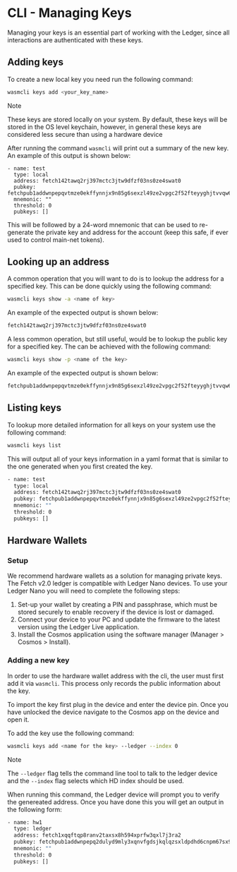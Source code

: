 # CLI - Managing Keys

Managing your keys is an essential part of working with the Ledger, since all interactions are authenticated with these keys.

## Adding keys

To create a new local key you need run the following command:

```bash
wasmcli keys add <your_key_name>
```

<div class="admonition note">
  <p class="admonition-title">Note</p>
  <p>These keys are stored locally on your system. By default, these keys will be stored in the OS level keychain, however, in general these keys are considered less secure than using a hardware device</p>
</div>

After running the command `wasmcli` will print out a summary of the new key. An example of this output is shown below:

```text
- name: test
  type: local
  address: fetch142tawq2rj397mctc3jtw9dfzf03ns0ze4swat0
  pubkey: fetchpub1addwnpepqvtmze0ekffynnjx9n85g6sexzl49ze2vpgc2f52fteyyghjtvvqw682nkx
  mnemonic: ""
  threshold: 0
  pubkeys: []
```

This will be followed by a 24-word mnemonic that can be used to re-generate the private key and address for the account (keep this safe, if ever used to control main-net tokens).

## Looking up an address

A common operation that you will want to do is to lookup the address for a specified key. This can be done quickly using the following command:

```bash
wasmcli keys show -a <name of key>
```

An example of the expected output is shown below:

```bash
fetch142tawq2rj397mctc3jtw9dfzf03ns0ze4swat0
```

A less common operation, but still useful, would be to lookup the public key for a specified key. The can be achieved with the following command:

```bash
wasmcli keys show -p <name of the key>
```

An example of the expected output is shown below:

```bash
fetchpub1addwnpepqvtmze0ekffynnjx9n85g6sexzl49ze2vpgc2f52fteyyghjtvvqw682nkx
```

## Listing keys

To lookup more detailed information for all keys on your system use the following command:

```bash
wasmcli keys list
```

This will output all of your keys information in a yaml format that is similar to the one generated when you first created the key.

```bash
- name: test
  type: local
  address: fetch142tawq2rj397mctc3jtw9dfzf03ns0ze4swat0
  pubkey: fetchpub1addwnpepqvtmze0ekffynnjx9n85g6sexzl49ze2vpgc2f52fteyyghjtvvqw682nkx
  mnemonic: ""
  threshold: 0
  pubkeys: []
```

## Hardware Wallets

### Setup

We recommend hardware wallets as a solution for managing private keys. The Fetch v2.0 ledger is compatible with Ledger Nano devices. To use your Ledger Nano you will need to complete the following steps:

1. Set-up your wallet by creating a PIN and passphrase, which must be stored securely to enable recovery if the device is lost or damaged.
2. Connect your device to your PC and update the firmware to the latest version using the Ledger Live application.
3. Install the Cosmos application using the software manager (Manager > Cosmos > Install).

### Adding a new key

In order to use the hardware wallet address with the cli, the user must first add it via `wasmcli`. This process only records the public information about the key.

To import the key first plug in the device and enter the device pin. Once you have unlocked the device navigate to the Cosmos app on the device and open it.

To add the key use the following command:

```bash
wasmcli keys add <name for the key> --ledger --index 0
```

<div class="admonition note">
  <p class="admonition-title">Note</p>
  <p>The <code>--ledger</code> flag tells the command line tool to talk to the ledger device and the <code>--index</code> flag selects which HD index should be used.</p>
</div>

When running this command, the Ledger device will prompt you to verify the genereated address. Once you have done this you will get an output in the following form:

```bash
- name: hw1
  type: ledger
  address: fetch1xqqftqp8ranv2taxsx8h594xprfw3qxl7j3ra2
  pubkey: fetchpub1addwnpepq2dulyd9mly3xqnvfgdsjkqlqzsxldpdhd6cnpm67sx90zhfw2ragk9my5h
  mnemonic: ""
  threshold: 0
  pubkeys: []
```
